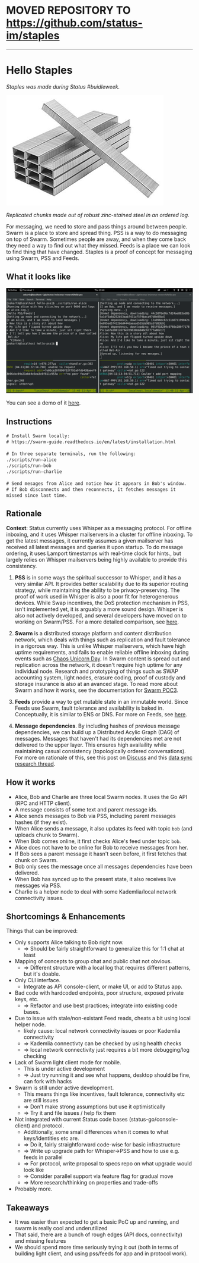 # MOVED REPOSITORY TO https://github.com/status-im/staples

---

# Hello Staples

*Staples was made during Status #buidleweek.*

![](staples.jpg)

*Replicated chunks made out of robust zinc-stained steel in an ordered log.*

For messaging, we need to store and pass things around between people. Swarm is a place to store and spread thing. PSS is a way to do messaging on top of Swarm. Sometimes people are away, and when they come back they need a way to find out what they missed. Feeds is a place we can look to find thing that have changed. Staples is a proof of concept for messaging using Swarm, PSS and Feeds.

## What it looks like

![](staples_in_action.png)

You can see a demo of it [here](https://www.youtube.com/watch?v=HwiR0_KCQuI).

## Instructions

```
# Install Swarm locally:
# https://swarm-guide.readthedocs.io/en/latest/installation.html

# In three separate terminals, run the following:
./scripts/run-alice
./scripts/run-bob
./scripts/run-charlie

# Send mesages from Alice and notice how it appears in Bob's window.
# If Bob disconnects and then reconnects, it fetches messages it missed since last time.
```

## Rationale

**Context**: Status currently uses Whisper as a messaging protocol. For offline inboxing, and it uses Whisper mailservers in a cluster for offline inboxing. To get the latest messages, it currently assumes a given mailserver has received all latest messages and queries it upon startup. To do message ordering, it uses Lamport timestamps with real-time clock for hints., but largely relies on Whisper mailservers being highly available to provide this consistency.

1. **PSS** is in some ways the spiritual successor to Whisper, and it has a very similar API. It provides better scalability due to its superior routing strategy, while maintaining the ability to be privacy-preserving. The proof of work used in Whisper is also a poor fit for heterogenerous devices. While Swap incentives, the DoS protection mechanism in PSS, isn't implemented yet, it is arguably a more sound design. Whisper is also not actively developed, and several developers have moved on to working on Swarm/PSS. For a more detailed comparison, see [here](https://our.status.im/whisper-pss-comparison/).

2. **Swarm** is a distributed storage platform and content distribution network, which deals with things such as replication and fault tolerance in a rigorous way. This is unlike Whisper mailservers, which have high uptime requirements, and fails to enable reliable offline inboxing during events such as [Chaos Unicorn Day](https://chaos-unicorn-day.org/). In Swarm content is spread out and replication across the network, it doesn't require high uptime for any individual node. Research and prototyping of things such as SWAP accounting system, light nodes, erasure coding, proof of custody and storage insurance is also at an avanced stage. To read more about Swarm and how it works, see the documentation for [Swarm POC3](https://swarm-guide.readthedocs.io/en/latest/).

3. **Feeds** provide a way to get mutable state in an immutable world. Since Feeds use Swarm, fault tolerance and availability is baked in. Conceptually, it is similar to ENS or DNS. For more on Feeds, see [here](https://swarm-guide.readthedocs.io/en/latest/usage.html#feeds).

4. **Message dependencies**. By including hashes of previous message dependencies, we can build up a Distributed Acylic Graph (DAG) of messages. Messages that haven't had its dependencies met are not delivered to the upper layer. This ensures high availaility while maintaining casual consistency (topologically ordered conversations). For more on rationale of this, see this post on [Discuss](https://discuss.status.im/t/introducing-a-data-sync-layer/864) and this [data sync research thread](https://discuss.status.im/t/mostly-data-sync-research-log/1100/15).

## How it works

- Alice, Bob and Charlie are three local Swarm nodes. It uses the Go API (RPC and HTTP client).
- A message consists of some text and parent message ids.
- Alice sends messages to Bob via PSS, including parent messages hashes (if they exist). 
- When Alice sends a message, it also updates its feed with topic `bob` (and uploads chunk to Swarm).
- When Bob comes online, it first checks Alice's feed under topic `bob`.
- Alice does not have to be online for Bob to receive messages from her.
- If Bob sees a parent message it hasn't seen before, it first fetches that chunk on Swarm.
- Bob only sees the message once all messages dependencies have been delivered.
- When Bob has synced up to the present state, it also receives live messages via PSS.
- Charlie is a helper node to deal with some Kademlia/local network connectivity issues.

## Shortcomings & Enhancements

Things that can be improved:

- Only supports Alice talking to Bob right now.
   - => Should be fairly straightforward to generalize this for 1:1 chat at least
- Mapping of concepts to group chat and public chat not obvious.
   - => Different structure with a local log that requires different patterns, but it's doable.
- Only CLI interface.
   - Integrate as API console-client, or make UI, or add to Status app.
- Bad code with hardcoded endpoints, poor structure, exposed private keys, etc.
   - => Refactor and use best practices; integrate into existing code bases.
- Due to issue with stale/non-existant Feed reads, cheats a bit using local helper node.
   - likely cause: local network connectivity issues or poor Kademlia connectivity
   - => Kademlia connectivty can be checked by using health checks
   - => local network connectivity just requires a bit more debugging/log checking
- Lack of Swarm light client mode for mobile.
   - This is under active development
   - => Just try running it and see what happens, desktop should be fine, can fork with hacks
- Swarm is still under active development.
   - This means things like incentives, fault tolerance, connectivity etc are still issues
   - => Don't make strong assumptions but use it optimistically
   - => Try it and file issues / help fix them
- Not integrated with current Status code bases (status-go/console-client) and protocol.
   - Additionally, some small differences when it comes to what keys/identities etc are.
   - => Do it, fairly straightforward code-wise for basic infrastructure
   - => Write up upgrade path for Whisper->PSS and how to use e.g. feeds in parallel
   - => For protocol, write proposal to specs repo on what upgrade would look like
   - => Consider parallel support via feature flag for gradual move
   - => More research/thinking on properties and trade-offs
- Probably more.

## Takeaways

- It was easier than expected to get a basic PoC up and running, and swarm is really cool and underutilized
- That said, there are a bunch of rough edges (API docs, connectivity) and missing features
- We should spend more time seriously trying it out (both in terms of building light client, and using pss/feeds for app and in protocol work).
